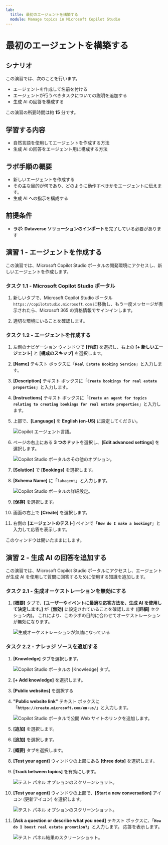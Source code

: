 ```yaml
---
lab:
  title: 最初のエージェントを構築する
  module: Manage topics in Microsoft Copilot Studio
---
```


# 最初のエージェントを構築する

## シナリオ

この演習では、次のことを行います。

- エージェントを作成して名前を付ける
- エージェントが行うべきタスクについての説明を追加する
- 生成 AI の回答を構成する

この演習の所要時間は約 **15** 分です。

## 学習する内容

- 自然言語を使用してエージェントを作成する方法
- 生成 AI の回答をエージェント用に構成する方法

## ラボ手順の概要

- 新しいエージェントを作成する
- その主な目的が何であり、どのように動作すべきかをエージェントに伝えます。
- 生成 AI への指示を構成する
  
## 前提条件

- **ラボ: Dataverse ソリューションのインポート**を完了している必要があります

## 演習 1 - エージェントを作成する

この演習では、Microsoft Copilot Studio ポータルの開発環境にアクセスし、新しいエージェントを作成します。

### タスク 1.1 - Microsoft Copilot Studio ポータル

1. 新しいタブで、Microsoft Copilot Studio ポータル `https://copilotstudio.microsoft.com` に移動し、もう一度メッセージが表示されたら、Microsoft 365 の資格情報でサインインします。

1. 適切な環境にいることを確認します。

### タスク 1.2 - エージェントを作成する

1. 左側のナビゲーション ウィンドウで **[作成]** を選択し、右上の **[+ 新しいエージェント]** と **[構成のスキップ]** を選択します。

1. **[Name]** テキスト ボックスに「**`Real Estate Booking Service`**」と入力します。

1. **[Description]** テキスト ボックスに「**`Create bookings for real estate properties`**」と入力します。

1. **[Instructions]** テキスト ボックスに「**`Create an agent for topics relating to creating bookings for real estate properties`**」と入力します。

1. 上部で、**[Language]** を **English (en-US)** に設定してください。

    ![Copilot エージェント言語。](../media/copilot-agent-language.png)

1. ページの右上にある **3 つのドット**を選択し、**[Edit advanced settings]** を選択します。

    ![Copilot Studio ポータルのその他のオプション。](../media/copilot-studio-more-options-2.png)

1. **[Solution]** で **[Bookings]** を選択します。

1. **[Schema Name]** に「`labagent`」と入力します。

    ![Copilot Studio ポータルの詳細設定。](../media/copilot-studio-advanced-settings.png)

1. **[保存]** を選択します。

1. 画面の右上で **[Create]** を選択します。

1. 右側の **[エージェントのテスト]** ペインで「**`How do I make a booking?`**」と入力して応答を表示します。

このウィンドウは開いたままにします。

## 演習 2 - 生成 AI の回答を追加する

この演習では、Microsoft Copilot Studio ポータルにアクセスし、エージェントが生成 AI を使用して質問に回答するために使用する知識を追加します。

### タスク 2.1 - 生成オーケストレーションを無効にする

1. **[概要]** タブで、**[ユーザーやイベントに最適な応答方法を、生成 AI を使用して決定します。]** が  **[無効]** に設定されていることを確認します (**[詳細]** セクション内)。 これにより、このラボの目的に合わせてオーケストレーションが無効になります。

    ![生成オーケストレーションが無効になっている](../media/settings-generative-ai-1.png)

### タスク 2.2 - ナレッジ ソースを追加する

1. **[Knowledge]** タブを選択します。

    ![Copilot Studio ポータルの [Knowledge] タブ。](../media/knowledge-tab.png)

1. **[+ Add knowledge]** を選択します。

1. **[Public websites]** を選択する

1. **"Public website link"** テキスト ボックスに「**`https://create.microsoft.com/en-us/`**」と入力します。

    ![Copilot Studio ポータルで公開 Web サイトのリンクを追加します。](../media/add-website-knowledge-source.png)

1. **[追加]** を選択します。

1. **[追加]** を選択します。

1. **[概要]** タブを選択します。

1. **[Test your agent]** ウィンドウの上部にある **[three dots]** を選択します。

1. **[Track between topics]** を有効にします。

    ![テスト パネル オプションのスクリーンショット。](../media/test-pane-options.png)

1. **[Test your agent]** ウィンドウの上部で、**[Start a new conversation]** アイコン (更新アイコン) を選択します。

    ![テスト パネル オプションのスクリーンショット。](../media/copilot-test-pane-start-new-conversation.png)

1. **[Ask a question or describe what you need]** テキスト ボックスに、「**`How do I boost real estate promotion?`**」と入力します。 応答を表示します。 

    ![テスト パネル結果のスクリーンショット。](../media/test-pane-results.png)
